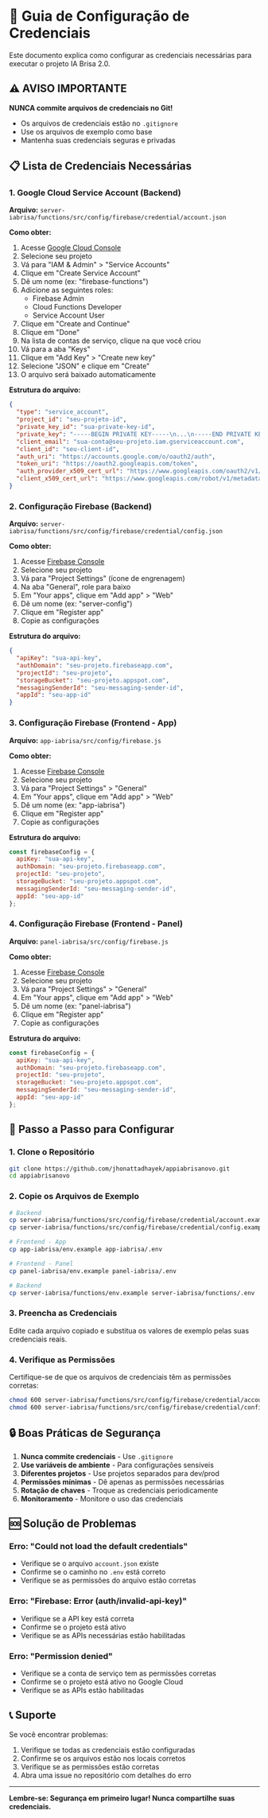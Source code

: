 # 🔐 Guia de Configuração de Credenciais

Este documento explica como configurar as credenciais necessárias para executar o projeto IA Brisa 2.0.

## ⚠️ AVISO IMPORTANTE

**NUNCA commite arquivos de credenciais no Git!** 
- Os arquivos de credenciais estão no `.gitignore`
- Use os arquivos de exemplo como base
- Mantenha suas credenciais seguras e privadas

## 📋 Lista de Credenciais Necessárias

### 1. Google Cloud Service Account (Backend)
**Arquivo:** `server-iabrisa/functions/src/config/firebase/credential/account.json`

**Como obter:**
1. Acesse [Google Cloud Console](https://console.cloud.google.com/)
2. Selecione seu projeto
3. Vá para "IAM & Admin" > "Service Accounts"
4. Clique em "Create Service Account"
5. Dê um nome (ex: "firebase-functions")
6. Adicione as seguintes roles:
   - Firebase Admin
   - Cloud Functions Developer
   - Service Account User
7. Clique em "Create and Continue"
8. Clique em "Done"
9. Na lista de contas de serviço, clique na que você criou
10. Vá para a aba "Keys"
11. Clique em "Add Key" > "Create new key"
12. Selecione "JSON" e clique em "Create"
13. O arquivo será baixado automaticamente

**Estrutura do arquivo:**
```json
{
  "type": "service_account",
  "project_id": "seu-projeto-id",
  "private_key_id": "sua-private-key-id",
  "private_key": "-----BEGIN PRIVATE KEY-----\n...\n-----END PRIVATE KEY-----\n",
  "client_email": "sua-conta@seu-projeto.iam.gserviceaccount.com",
  "client_id": "seu-client-id",
  "auth_uri": "https://accounts.google.com/o/oauth2/auth",
  "token_uri": "https://oauth2.googleapis.com/token",
  "auth_provider_x509_cert_url": "https://www.googleapis.com/oauth2/v1/certs",
  "client_x509_cert_url": "https://www.googleapis.com/robot/v1/metadata/x509/sua-conta%40seu-projeto.iam.gserviceaccount.com"
}
```

### 2. Configuração Firebase (Backend)
**Arquivo:** `server-iabrisa/functions/src/config/firebase/credential/config.json`

**Como obter:**
1. Acesse [Firebase Console](https://console.firebase.google.com/)
2. Selecione seu projeto
3. Vá para "Project Settings" (ícone de engrenagem)
4. Na aba "General", role para baixo
5. Em "Your apps", clique em "Add app" > "Web"
6. Dê um nome (ex: "server-config")
7. Clique em "Register app"
8. Copie as configurações

**Estrutura do arquivo:**
```json
{
  "apiKey": "sua-api-key",
  "authDomain": "seu-projeto.firebaseapp.com",
  "projectId": "seu-projeto",
  "storageBucket": "seu-projeto.appspot.com",
  "messagingSenderId": "seu-messaging-sender-id",
  "appId": "seu-app-id"
}
```

### 3. Configuração Firebase (Frontend - App)
**Arquivo:** `app-iabrisa/src/config/firebase.js`

**Como obter:**
1. Acesse [Firebase Console](https://console.firebase.google.com/)
2. Selecione seu projeto
3. Vá para "Project Settings" > "General"
4. Em "Your apps", clique em "Add app" > "Web"
5. Dê um nome (ex: "app-iabrisa")
6. Clique em "Register app"
7. Copie as configurações

**Estrutura do arquivo:**
```javascript
const firebaseConfig = {
  apiKey: "sua-api-key",
  authDomain: "seu-projeto.firebaseapp.com",
  projectId: "seu-projeto",
  storageBucket: "seu-projeto.appspot.com",
  messagingSenderId: "seu-messaging-sender-id",
  appId: "seu-app-id"
};
```

### 4. Configuração Firebase (Frontend - Panel)
**Arquivo:** `panel-iabrisa/src/config/firebase.js`

**Como obter:**
1. Acesse [Firebase Console](https://console.firebase.google.com/)
2. Selecione seu projeto
3. Vá para "Project Settings" > "General"
4. Em "Your apps", clique em "Add app" > "Web"
5. Dê um nome (ex: "panel-iabrisa")
6. Clique em "Register app"
7. Copie as configurações

**Estrutura do arquivo:**
```javascript
const firebaseConfig = {
  apiKey: "sua-api-key",
  authDomain: "seu-projeto.firebaseapp.com",
  projectId: "seu-projeto",
  storageBucket: "seu-projeto.appspot.com",
  messagingSenderId: "seu-messaging-sender-id",
  appId: "seu-app-id"
};
```

## 🚀 Passo a Passo para Configurar

### 1. Clone o Repositório
```bash
git clone https://github.com/jhonattadhayek/appiabrisanovo.git
cd appiabrisanovo
```

### 2. Copie os Arquivos de Exemplo
```bash
# Backend
cp server-iabrisa/functions/src/config/firebase/credential/account.example.json server-iabrisa/functions/src/config/firebase/credential/account.json
cp server-iabrisa/functions/src/config/firebase/credential/config.example.json server-iabrisa/functions/src/config/firebase/credential/config.json

# Frontend - App
cp app-iabrisa/env.example app-iabrisa/.env

# Frontend - Panel
cp panel-iabrisa/env.example panel-iabrisa/.env

# Backend
cp server-iabrisa/functions/env.example server-iabrisa/functions/.env
```

### 3. Preencha as Credenciais
Edite cada arquivo copiado e substitua os valores de exemplo pelas suas credenciais reais.

### 4. Verifique as Permissões
Certifique-se de que os arquivos de credenciais têm as permissões corretas:
```bash
chmod 600 server-iabrisa/functions/src/config/firebase/credential/account.json
chmod 600 server-iabrisa/functions/src/config/firebase/credential/config.json
```

## 🔒 Boas Práticas de Segurança

1. **Nunca commite credenciais** - Use `.gitignore`
2. **Use variáveis de ambiente** - Para configurações sensíveis
3. **Diferentes projetos** - Use projetos separados para dev/prod
4. **Permissões mínimas** - Dê apenas as permissões necessárias
5. **Rotação de chaves** - Troque as credenciais periodicamente
6. **Monitoramento** - Monitore o uso das credenciais

## 🆘 Solução de Problemas

### Erro: "Could not load the default credentials"
- Verifique se o arquivo `account.json` existe
- Confirme se o caminho no `.env` está correto
- Verifique se as permissões do arquivo estão corretas

### Erro: "Firebase: Error (auth/invalid-api-key)"
- Verifique se a API key está correta
- Confirme se o projeto está ativo
- Verifique se as APIs necessárias estão habilitadas

### Erro: "Permission denied"
- Verifique se a conta de serviço tem as permissões corretas
- Confirme se o projeto está ativo no Google Cloud
- Verifique se as APIs estão habilitadas

## 📞 Suporte

Se você encontrar problemas:
1. Verifique se todas as credenciais estão configuradas
2. Confirme se os arquivos estão nos locais corretos
3. Verifique se as permissões estão corretas
4. Abra uma issue no repositório com detalhes do erro

---

**Lembre-se: Segurança em primeiro lugar! Nunca compartilhe suas credenciais.**
